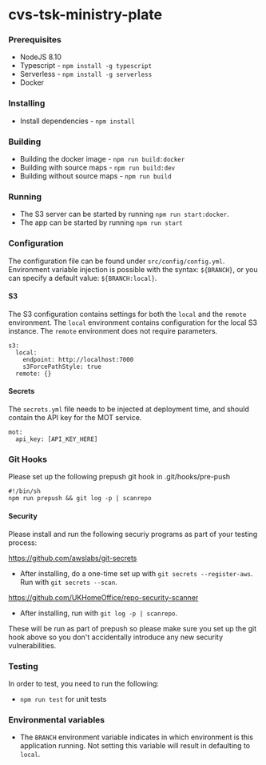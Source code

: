  # cvs-tsk-ministry-plate

### Prerequisites
- NodeJS 8.10
- Typescript - `npm install -g typescript`
- Serverless - `npm install -g serverless`
- Docker

### Installing
- Install dependencies - `npm install`

### Building
- Building the docker image - `npm run build:docker`
- Building with source maps - `npm run build:dev`
- Building without source maps - `npm run build`

### Running
- The S3 server can be started by running `npm run start:docker`.
- The app can be started by running `npm run start`

### Configuration
The configuration file can be found under `src/config/config.yml`.
Environment variable injection is possible with the syntax:
`${BRANCH}`, or you can specify a default value: `${BRANCH:local}`.

#### S3
The S3 configuration contains settings for both the `local` and the `remote` environment. The `local` environment contains configuration for the local S3 instance. The `remote` environment does not require parameters.
```
s3:
  local:
    endpoint: http://localhost:7000
    s3ForcePathStyle: true
  remote: {}
```

#### Secrets
The `secrets.yml` file needs to be injected at deployment time, and should contain the API key for the MOT service.
```
mot:
  api_key: [API_KEY_HERE]
```

### Git Hooks

Please set up the following prepush git hook in .git/hooks/pre-push

```
#!/bin/sh
npm run prepush && git log -p | scanrepo

```

#### Security

Please install and run the following securiy programs as part of your testing process:

https://github.com/awslabs/git-secrets

- After installing, do a one-time set up with `git secrets --register-aws`. Run with `git secrets --scan`.

https://github.com/UKHomeOffice/repo-security-scanner

- After installing, run with `git log -p | scanrepo`.

These will be run as part of prepush so please make sure you set up the git hook above so you don't accidentally introduce any new security vulnerabilities.

### Testing
In order to test, you need to run the following:
- `npm run test` for unit tests


### Environmental variables

- The `BRANCH` environment variable indicates in which environment is this application running. Not setting this variable will result in defaulting to `local`.
